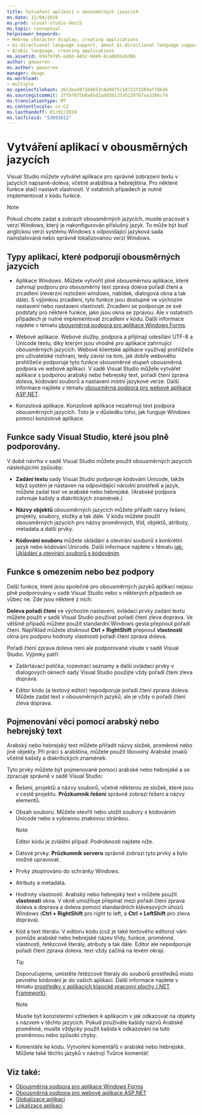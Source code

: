 ```yaml
---
title: Vytváření aplikací v obousměrných jazycích
ms.date: 11/04/2016
ms.prod: visual-studio-dev15
ms.topic: conceptual
helpviewer_keywords:
- Hebrew character display, creating applications
- bi-directional language support, about bi-directional language support
- Arabic language, creating applications
ms.assetid: b56f9795-ed8d-4452-9d49-8ca0b0145d86
author: gewarren
ms.author: gewarren
manager: douge
ms.workload:
- multiple
ms.openlocfilehash: 26c3ea5073d4b53c0a9d75c18722f1569aff8646
ms.sourcegitcommit: 37fb7075b0a65d2add3b137a5230767aa3266c74
ms.translationtype: MT
ms.contentlocale: cs-CZ
ms.lasthandoff: 01/02/2019
ms.locfileid: "53891612"
---
```

# <a name="creating-applications-in-bi-directional-languages"></a>Vytváření aplikací v obousměrných jazycích

Visual Studio můžete vytvářet aplikace pro správné zobrazení textu v jazycích napsané-doleva, včetně arabština a hebrejština. Pro některé funkce stačí nastavit vlastnosti. V ostatních případech je nutné implementovat v kódu funkce.

> [!NOTE]
> Pokud chcete zadat a zobrazit obousměrných jazycích, musíte pracovat s verzí Windows, který je nakonfigurován příslušný jazyk. To může být buď anglickou verzi systému Windows s odpovídající jazyková sada nainstalovaná nebo správně lokalizovanou verzi Windows.

## <a name="types-of-application-that-support-bi-directional-languages"></a>Typy aplikací, které podporují obousměrných jazycích

-  Aplikace Windows. Můžete vytvořit plně obousměrnou aplikace, které zahrnují podporu pro obousměrný text zprava doleva pořadí čtení a zrcadlení (reverzní rozložení windows, nabídek, dialogová okna a tak dále). S výjimkou zrcadlení, tyto funkce jsou dostupné ve výchozím nastavení nebo nastavení vlastností. Zrcadlení se podporuje ze své podstaty pro některé funkce, jako jsou okna se zprávou. Ale v ostatních případech je nutné implementovat zrcadlení v kódu. Další informace najdete v tématu [obousměrná podpora pro aplikace Windows Forms](/dotnet/framework/winforms/advanced/bi-directional-support-for-windows-forms-applications).

-  Webové aplikace. Webové služby, podpora a přijímají odesílání UTF-8 a Unicode textu, díky kterým jsou vhodné pro aplikace zahrnující obousměrných jazycích. Webové klientské aplikace využívají prohlížeče pro uživatelské rozhraní, tedy závisí na tom, jak dobře webového prohlížeče podporuje tyto funkce obousměrné stupeň obousměrná podpora ve webové aplikaci. V sadě Visual Studio můžete vytvářet aplikace s podporou arabský nebo hebrejský text, pořadí čtení zprava doleva, kódování souborů a nastavení místní jazykové verze. Další informace najdete v tématu [obousměrná podpora pro webové aplikace ASP.NET](https://msdn.microsoft.com/Library/5576f9b1-9b86-41ef-8354-092d366bcd03).

-  Konzolová aplikace. Konzolové aplikace nezahrnují text podpora obousměrných jazycích. Toto je v důsledku toho, jak funguje Windows pomocí konzolové aplikace.

## <a name="visual-studio-features-that-are-fully-supported"></a>Funkce sady Visual Studio, které jsou plně podporovány.
 V době návrhu v sadě Visual Studio můžete použít obousměrných jazycích následujícími způsoby:

-   **Zadání textu** sady Visual Studio podporuje kódování Unicode, takže když systém je nastaven na odpovídající národní prostředí a jazyk, můžete zadat text ve arabské nebo hebrejské. (Arabské podpora zahrnuje kašidy a diakritických znamének.)

-   **Názvy objektů** obousměrných jazycích můžete přiřadit názvy řešení, projekty, soubory, složky a tak dále. V kódu můžete použít obousměrných jazycích pro názvy proměnných, tříd, objektů, atributy, metadata a další prvky.

-   **Kódování souboru** můžete ukládání a otevírání souborů s konkrétní jazyk nebo kódování Unicode. Další informace najdete v tématu [jak: Ukládání a otevírání souborů s kódováním](../ide/how-to-save-and-open-files-with-encoding.md).

## <a name="features-with-limited-or-no-support"></a>Funkce s omezením nebo bez podpory
 Další funkce, které jsou společné pro obousměrných jazyků aplikací nejsou plně podporovány v sadě Visual Studio nebo v některých případech se vůbec ne. Zde jsou některé z nich:

**Doleva pořadí čtení** ve výchozím nastavení, ovládací prvky zadání textu můžete použít v sadě Visual Studio používat pořadí čtení zleva doprava. Ve většině případů můžete použít standardní Windows gesta přepnout pořadí čtení. Například můžete stisknout **Ctrl + RightShift** přepnout **vlastnosti** okna pro podporu hodnoty vlastností pořadí čtení zprava doleva.

Pořadí čtení zprava doleva není ale podporované všude v sadě Visual Studio. Výjimky patří:

-   Zaškrtávací políčka, rozevírací seznamy a další ovládací prvky v dialogových oknech sady Visual Studio použijte vždy pořadí čtení zleva doprava.

-   Editor kódu (a textový editor) nepodporuje pořadí čtení zprava doleva. Můžete zadat text v obousměrných jazyků, ale je vždy o pořadí čtení zleva doprava.

## <a name="naming-things-using-arabic-or-hebrew-text"></a>Pojmenování věci pomocí arabský nebo hebrejský text
 Arabský nebo hebrejský text můžete přiřadit názvy složek, proměnné nebo jiné objekty. Při práci s arabština, můžete použít libovolný Arabské znaků včetně kašidy a diakritických znamének.

 Tyto prvky můžete být pojmenované pomocí arabské nebo hebrejské a se zpracuje správně v sadě Visual Studio:

-   Řešení, projektů a názvy souborů, včetně některou ze složek, které jsou v cestě projektu. **Průzkumník řešení** správně zobrazí řešení a názvy elementů.

-   Obsah souboru. Můžete otevřít nebo uložit soubory s kódováním Unicode nebo s vybranou znakovou stránkou.

    > [!NOTE]
    >  Editor kódu je zvláštní případ. Podrobnosti najdete níže.

-   Datové prvky. **Průzkumník serveru** správně zobrazí tyto prvky a bylo možné upravovat.

-   Prvky zkopírováno do schránky Windows.

-   Atributy a metadata.

-   Hodnoty vlastností. Arabský nebo hebrejský text v můžete použít **vlastnosti** okna. V okně umožňuje přepínat mezi pořadí čtení zprava doleva a doprava a doleva pomocí standardních klávesových úhozů Windows (**Ctrl + RightShift** pro right to left, a **Ctrl + LeftShift** pro zleva doprava).

-   Kód a text literálu. V editoru kódu (což je také textového editoru) vám pomůže arabské nebo hebrejské název třídy, funkce, proměnné, vlastnosti, řetězcové literály, atributy a tak dále. Editor ale nepodporuje pořadí čtení zprava doleva. text vždy začíná na levém okraji.

    > [!TIP]
    > Doporučujeme, umístěte řetězcové literály do souborů prostředků místo pevného kódování je do vašich aplikací. Další informace najdete v tématu [prostředky v aplikacích klasické pracovní plochy (.NET Framework)](/dotnet/framework/resources/index).

    > [!NOTE]
    > Musíte být konzistentní vzhledem k aplikacím v jak odkazovat na objekty s názvem v těchto jazycích. Pokud používáte kašidy názvů Arabské proměnné, musíte vždycky použít kašida k odkazování na tuto proměnnou nebo způsobí chyby.

-   Komentáře ke kódu. Vytvoření komentářů v arabské nebo hebrejské. Můžete také těchto jazyků v nástroji Tvůrce komentář.

## <a name="see-also"></a>Viz také:

- [Obousměrná podpora pro aplikace Windows Forms](/dotnet/framework/winforms/advanced/bi-directional-support-for-windows-forms-applications)
- [Obousměrná podpora pro webové aplikace ASP.NET](https://msdn.microsoft.com/Library/5576f9b1-9b86-41ef-8354-092d366bcd03)
- [Globalizace aplikací](../ide/globalizing-applications.md)
- [Lokalizace aplikací](../ide/localizing-applications.md)